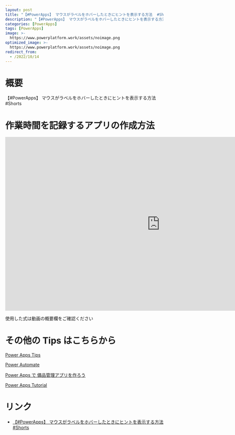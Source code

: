 ```yaml
---
layout: post
title: "【#PowerApps】 マウスがラベルをホバーしたときにヒントを表示する方法  #Shorts"
description: "【#PowerApps】 マウスがラベルをホバーしたときにヒントを表示する方法  #Shortsを動画で分かりやすく解説"
categories: [PowerApps]
tags: [PowerApps]
image: >-
  https://www.powerplatform.work/assets/noimage.png
optimized_image: >-
  https://www.powerplatform.work/assets/noimage.png
redirect_from:
  - /2022/10/14
---
```



#  概要

【#PowerApps】 マウスがラベルをホバーしたときにヒントを表示する方法  #Shorts


# 作業時間を記録するアプリの作成方法

<iframe width="983" height="553" src="https://www.youtube.com/embed/qa2lbZxA5PY" title="YouTube video player" frameborder="0" allow="accelerometer; autoplay; clipboard-write; encrypted-media; gyroscope; picture-in-picture" allowfullscreen></iframe>


使用した式は動画の概要欄をご確認ください


# その他の Tips はこちらから

[Power Apps Tips](https://www.youtube.com/watch?v=VrAQf3JQ7yM&list=PLVhFi1fb3DqakSLVMn22DDcySXh9jtzi- )


[Power Automate](https://www.youtube.com/watch?v=-YnJYT0ASEM&list=PLVhFi1fb3Dqbzic6GieqnLFgD3aTj-eHA)


[Power Apps で 備品管理アプリを作ろう](https://www.youtube.com/playlist?list=PLVhFi1fb3DqZM3HKb8Hea6XEL96990Fyn)


[Power Apps Tutorial](https://www.youtube.com/playlist?list=PLVhFi1fb3DqalxpL974VvAJvV4iWoSbe_)


# リンク


- [【#PowerApps】 マウスがラベルをホバーしたときにヒントを表示する方法  #Shorts](https://www.youtube.com/watch?v=qa2lbZxA5PY)

